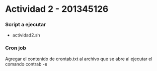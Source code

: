 # Actividad 2 - 201345126

### Script a ejecutar 
* actividad2.sh

### Cron job
Agregar el contenido de crontab.txt al archivo que se abre al ejecutar el comando contrab -e